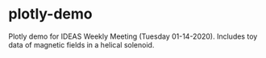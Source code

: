 # plotly-demo
Plotly demo for IDEAS Weekly Meeting (Tuesday 01-14-2020). Includes toy data of magnetic fields in a helical solenoid.
